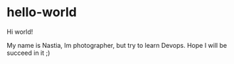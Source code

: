 # hello-world

Hi world!

My name is Nastia, Im photographer, but try to learn Devops.
Hope I will be succeed in it ;)
